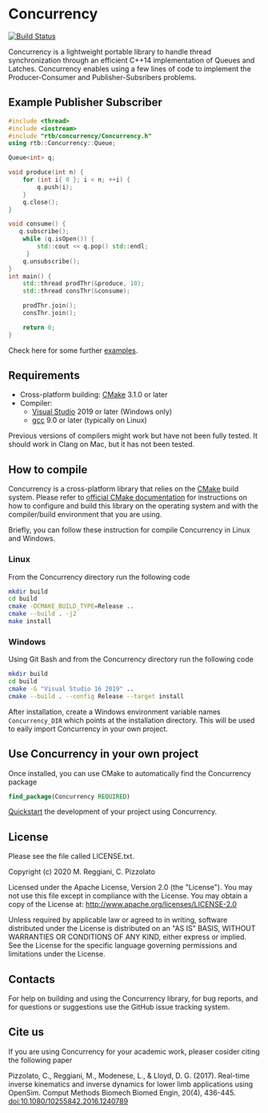﻿# Concurrency
[![Build Status](https://travis-ci.org/RealTimeBiomechanics/Concurrency.svg?branch=develop)](https://travis-ci.org/RealTimeBiomechanics/Concurrency)

Concurrency is a lightweight portable library to handle thread synchronization through an efficient C++14 implementation of Queues and Latches. 
Concurrency enables using a few lines of code to implement the Producer-Consumer and Publisher-Subsribers problems. 

## Example Publisher Subscriber
```cpp
#include <thread>
#include <iostream>
#include "rtb/concurrency/Concurrency.h"
using rtb::Concurrency::Queue;

Queue<int> q;

void produce(int n) {
    for (int i{ 0 }; i < n; ++i) {
        q.push(i);
    }
    q.close();
}

void consume() {
   q.subscribe();
    while (q.isOpen()) {
        std::cout << q.pop() std::endl;
     }
    q.unsubscribe();
}
int main() {
    std::thread prodThr(&produce, 10);
    std::thread consThr(&consume);

    prodThr.join();
    consThr.join();

    return 0;
}
```

Check here for some further [examples](example).


## Requirements

* Cross-platform building: [CMake](http://www.cmake.org/) 3.1.0 or later
* Compiler:
   * [Visual Studio](http://www.visualstudio.com) 2019 or later (Windows only)
   * [gcc](http://gcc.gnu.org/) 9.0 or later (typically on Linux)

Previous versions of compilers might work but have not been fully tested. It should work in Clang on Mac, but it has not been tested.

## How to compile

Concurrency is a cross-platform library that relies on the  [CMake](http://cmake.org/) build system.
Please refer to [official CMake documentation](https://cmake.org/runningcmake/) for instructions on how to
configure and build this library on the operating system and with the compiler/build environment that you are using.

Briefly, you can follow these instruction for compile Concurrency in Linux and Windows.

### Linux

From the Concurrency directory run the following code

```bash
mkdir build
cd build
cmake -DCMAKE_BUILD_TYPE=Release ..
cmake --build . -j2
make install
```

### Windows

Using Git Bash and from the Concurrency directory run the following code

```bash
mkdir build
cd build
cmake -G "Visual Studio 16 2019" ..
cmake --build . --config Release --target install
```
After installation, create a Windows environment variable names `Concurrency_DIR` which points at the installation directory. This will be used to eaily import Concurrency in your own project.

## Use Concurrency in your own project

Once installed, you can use CMake to automatically find the Concurrency package

```cmake
find_package(Concurrency REQUIRED)
```

[Quickstart](example/quickstart) the development of your project using Concurrency.

## License

Please see the file called LICENSE.txt.

Copyright (c) 2020 M. Reggiani, C. Pizzolato

Licensed under the Apache License, Version 2.0 (the "License").
You may not use this file except in compliance with the License.
You may obtain a copy of the License at: http://www.apache.org/licenses/LICENSE-2.0

Unless required by applicable law or agreed to in writing, software distributed under the License
is distributed on an "AS IS" BASIS, WITHOUT WARRANTIES OR CONDITIONS OF ANY KIND, either express or implied.
See the License for the specific language governing permissions and limitations under the License.


## Contacts

For help on building and using the Concurrency library, for bug reports,
and for questions or suggestions use the GitHub issue tracking system.

## Cite us

If you are using Concurrency for your academic work, pleaser cosider citing the following paper

Pizzolato, C., Reggiani, M., Modenese, L., & Lloyd, D. G. (2017). Real-time inverse kinematics and inverse dynamics for lower limb applications using OpenSim. Comput Methods Biomech Biomed Engin, 20(4), 436-445. [doi:10.1080/10255842.2016.1240789](https://pubmed.ncbi.nlm.nih.gov/27723992/)

